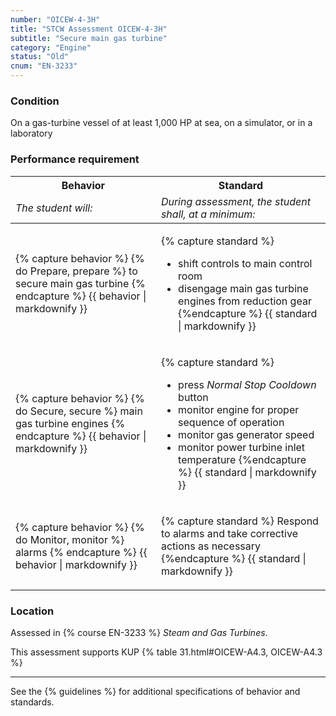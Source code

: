 ```yaml
---
number: "OICEW-4-3H"
title: "STCW Assessment OICEW-4-3H"
subtitle: "Secure main gas turbine"
category: "Engine"
status: "Old"
cnum: "EN-3233"
---
```

### Condition

On a gas-turbine vessel of at least 1,000 HP at sea, on a simulator, or in a laboratory

### Performance requirement 

<table width='100%' class='Guidelines'>
 <thead>
 <tr>
     <th class='thirty'>Behavior</th>
     <th class='seventy'>Standard</th>
 </tr>
 <tr>
     <td><em>The student will:</em></td>
     <td><em>During assessment, the student shall, at a minimum:</em></td>
 </tr>
 </thead>
 <tbody>
 

<tr><td>

{% capture behavior %}
{% do Prepare, prepare %} to secure main gas turbine
{% endcapture %}
{{ behavior | markdownify }}

</td><td>

{% capture standard %}
* shift controls to main control room
* disengage main gas turbine engines from reduction gear
{%endcapture %}
{{ standard | markdownify }}

</td></tr>



<tr><td>

{% capture behavior %}
{% do Secure, secure %} main gas turbine engines 
{% endcapture %}
{{ behavior | markdownify }}

</td><td>

{% capture standard %}
- press *Normal Stop Cooldown*  button
- monitor engine for proper sequence of operation
- monitor gas generator speed
- monitor power turbine inlet temperature
{%endcapture %}
{{ standard | markdownify }}

</td></tr>



<tr><td>

{% capture behavior %}
{% do Monitor, monitor %}  alarms
{% endcapture %}
{{ behavior | markdownify }}

</td><td>

{% capture standard %}
Respond to alarms and take corrective actions as necessary
{%endcapture %}
{{ standard | markdownify }}

</td></tr>



 </tbody>
 </table>

### Location

Assessed in  {% course  EN-3233 %}  *Steam and Gas Turbines*.

This assessment supports KUP {% table 31.html#OICEW-A4.3, OICEW-A4.3 %}

***



See the {% guidelines %} for additional specifications of behavior and standards.